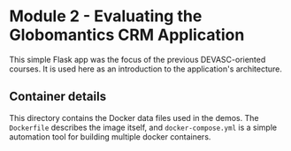 # Module 2 - Evaluating the Globomantics CRM Application
This simple Flask app was the focus of the previous DEVASC-oriented courses.
It is used here as an introduction to the application's architecture.

## Container details
This directory contains the Docker data files used in the demos.
The `Dockerfile` describes the image itself, and `docker-compose.yml`
is a simple automation tool for building multiple docker containers.
